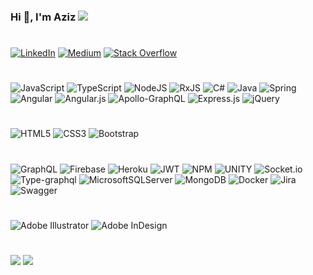 ### Hi 👋, I'm Aziz ![](https://visitor-badge.laobi.icu/badge?page_id=azizkale.readme)

#

[![LinkedIn](https://img.shields.io/badge/LinkedIn-%230077B5.svg?logo=linkedin&logoColor=white)](https://linkedin.com/in/azizkale) 
[![Medium](https://img.shields.io/badge/Medium-12100E?logo=medium&logoColor=white)](https://medium.com/@azizkale) 
[![Stack Overflow](https://img.shields.io/badge/-Stackoverflow-FE7A16?logo=stack-overflow&logoColor=white)](https://stackoverflow.com/users/13475031) 
#
![JavaScript](https://img.shields.io/badge/javascript-%23323330.svg?logo=javascript&logoColor=yellow) 
![TypeScript](https://img.shields.io/badge/typescript-%23007ACC.svg?logo=typescript&logoColor=white) 
![NodeJS](https://img.shields.io/badge/node.js-6DA55F?logo=node.js&logoColor=white) 
![RxJS](https://img.shields.io/badge/rxjs-%23B7178C.svg?logo=reactivex&logoColor=white) 
![C#](https://img.shields.io/badge/c%23-%23239120.svg?logo=c-sharp&logoColor=white) 
![Java](https://img.shields.io/badge/java-%23ED8B00.svg?logo=java&logoColor=white) 
![Spring](https://img.shields.io/badge/spring-%236DB33F.svg?logo=spring&logoColor=white) 
![Angular](https://img.shields.io/badge/angular-%23DD0031.svg?logo=angular&logoColor=white) 
![Angular.js](https://img.shields.io/badge/angular.js-%23E23237.svg?logo=angularjs&logoColor=white) 
![Apollo-GraphQL](https://img.shields.io/badge/-ApolloGraphQL-311C87?logo=apollo-graphql) 
![Express.js](https://img.shields.io/badge/express.js-%23404d59.svg?logo=express&logoColor=%2361DAFB) 
![jQuery](https://img.shields.io/badge/jquery-%230769AD.svg?logo=jquery&logoColor=white) 
#
![HTML5](https://img.shields.io/badge/html5-%23E34F26.svg?logo=html5&logoColor=white) 
![CSS3](https://img.shields.io/badge/css3-%231572B6.svg?logo=css3&logoColor=white)
![Bootstrap](https://img.shields.io/badge/bootstrap-%23563D7C.svg?logo=bootstrap&logoColor=white) 
#
![GraphQL](https://img.shields.io/badge/-GraphQL-E10098?logo=graphql&logoColor=white) 
![Firebase](https://img.shields.io/badge/firebase-%23039BE5.svg?logo=firebase) 
![Heroku](https://img.shields.io/badge/heroku-%23430098.svg?logo=heroku&logoColor=white) 
![JWT](https://img.shields.io/badge/JWT-black?logo=JSON%20web%20tokens) 
![NPM](https://img.shields.io/badge/NPM-%23000000.svg?logo=npm&logoColor=white) 
![UNITY](https://img.shields.io/badge/Unity-%2320232a.svg?logo=unity&logoColor=white) 
![Socket.io](https://img.shields.io/badge/Socket.io-black?logo=socket.io&badgeColor=010101) 
![Type-graphql](https://img.shields.io/badge/-TypeGraphQL-%23C04392) 
![MicrosoftSQLServer](https://img.shields.io/badge/Microsoft%20SQL%20Sever-CC2927?logo=microsoft%20sql%20server&logoColor=white) 
![MongoDB](https://img.shields.io/badge/MongoDB-%234ea94b.svg?logo=mongodb&logoColor=white) 
![Docker](https://img.shields.io/badge/docker-%230db7ed.svg?logo=docker&logoColor=white) 
![Jira](https://img.shields.io/badge/jira-%230A0FFF.svg?logo=jira&logoColor=white) 
![Swagger](https://img.shields.io/badge/-Swagger-%23Clojure?logo=swagger&logoColor=white)
#
![Adobe Illustrator](https://img.shields.io/badge/adobeillustrator-%23FF9A00.svg?logo=adobeillustrator&logoColor=white) 
![Adobe InDesign](https://img.shields.io/badge/Adobe%20InDesign-49021F?logo=adobeindesign&logoColor=white) 
# 
![](https://github-readme-stats.vercel.app/api?username=azizkale&theme=flat&hide_border=false&include_all_commits=false&count_private=false)
![](https://github-readme-stats.vercel.app/api/top-langs/?username=azizkale&theme=flat&hide_border=false&include_all_commits=true&count_private=true&layout=compact)